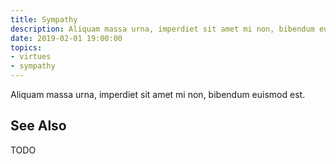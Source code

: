```yaml
---
title: Sympathy
description: Aliquam massa urna, imperdiet sit amet mi non, bibendum euismod est.
date: 2019-02-01 19:00:00
topics: 
- virtues
- sympathy
---
```


Aliquam massa urna, imperdiet sit amet mi non, bibendum euismod est. 

## See Also
TODO
